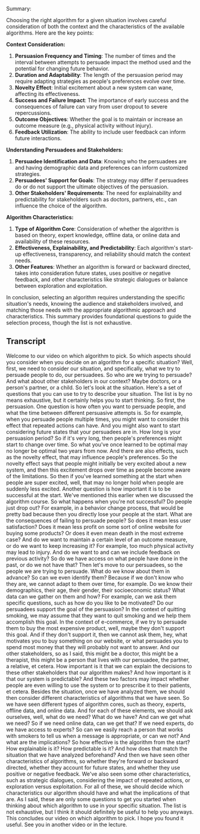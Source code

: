 Summary:

Choosing the right algorithm for a given situation involves careful consideration of both the context and the characteristics of the available algorithms. Here are the key points:

**Context Consideration:**
1. **Persuasion Frequency and Timing**: The number of times and the interval between attempts to persuade impact the method used and the potential for changing future behavior.
2. **Duration and Adaptability**: The length of the persuasion period may require adapting strategies as people's preferences evolve over time.
3. **Novelty Effect**: Initial excitement about a new system can wane, affecting its effectiveness.
4. **Success and Failure Impact**: The importance of early success and the consequences of failure can vary from user dropout to severe repercussions.
5. **Outcome Objectives**: Whether the goal is to maintain or increase an outcome measure (e.g., physical activity without injury).
6. **Feedback Utilization**: The ability to include user feedback can inform future interactions.

**Understanding Persuadees and Stakeholders:**
1. **Persuadee Identification and Data**: Knowing who the persuadees are and having demographic data and preferences can inform customized strategies.
2. **Persuadees' Support for Goals**: The strategy may differ if persuadees do or do not support the ultimate objectives of the persuasion.
3. **Other Stakeholders' Requirements**: The need for explainability and predictability for stakeholders such as doctors, partners, etc., can influence the choice of the algorithm.

**Algorithm Characteristics:**
1. **Type of Algorithm Core**: Consideration of whether the algorithm is based on theory, expert knowledge, offline data, or online data and availability of these resources.
2. **Effectiveness, Explainability, and Predictability**: Each algorithm's start-up effectiveness, transparency, and reliability should match the context needs.
3. **Other Features**: Whether an algorithm is forward or backward directed, takes into consideration future states, uses positive or negative feedback, and other characteristics like strategic dialogues or balance between exploration and exploitation.

In conclusion, selecting an algorithm requires understanding the specific situation's needs, knowing the audience and stakeholders involved, and matching those needs with the appropriate algorithmic approach and characteristics. This summary provides foundational questions to guide the selection process, though the list is not exhaustive.

## Transcript

Welcome to our video on which algorithm to pick. So which aspects should you consider when you decide on an algorithm for a specific situation? Well, first, we need to consider our situation, and specifically, what we try to persuade people to do, our persuadees. So who are we trying to persuade? And what about other stakeholders in our context? Maybe doctors, or a person's partner, or a child. So let's look at the situation. Here's a set of questions that you can use to try to describe your situation. The list is by no means exhaustive, but it certainly helps you to start thinking. So first, the persuasion. One question is how often you want to persuade people, and what the time between different persuasive attempts is. So for example, when you persuade people multiple times, you might want to consider this effect that repeated actions can have. And you might also want to start considering future states that your persuadees are in. How long is your persuasion period? So if it's very long, then people's preferences might start to change over time. So what you've once learned to be optimal may no longer be optimal two years from now. And there are also effects, such as the novelty effect, that may influence people's preferences. So the novelty effect says that people might initially be very excited about a new system, and then this excitement drops over time as people become aware of the limitations. So then if you've learned something at the start when people are super excited, well, that may no longer hold when people are suddenly less excited. Another question is how important it is to be successful at the start. We've mentioned this earlier when we discussed the algorithm course. So what happens when you're not successful? Do people just drop out? For example, in a behavior change process, that would be pretty bad because then you directly lose your people at the start. What are the consequences of failing to persuade people? So does it mean less user satisfaction? Does it mean less profit on some sort of online website for buying some products? Or does it even mean death in the most extreme case? And do we want to maintain a certain level of an outcome measure, or do we want to keep increasing it? For example, too much physical activity may lead to injury. And do we want to and can we include feedback on previous activity? So do we have access on what people have done in the past, or do we not have that? Then let's move to our persuadees, so the people we are trying to persuade. What do we know about them in advance? So can we even identify them? Because if we don't know who they are, we cannot adapt to them over time, for example. Do we know their demographics, their age, their gender, their socioeconomic status? What data can we gather on them and how? For example, can we ask them specific questions, such as how do you like to be motivated? Do our persuadees support the goal of the persuasion? In the context of quitting smoking, we may assume that they want to quit smoking and we help them accomplish this goal. In the context of e-commerce, if we try to persuade them to buy the most expensive product, well, maybe they don't support this goal. And if they don't support it, then we cannot ask them, hey, what motivates you to buy something on our website, or what persuades you to spend most money that they will probably not want to answer. And our other stakeholders, so as I said, this might be a doctor, this might be a therapist, this might be a person that lives with our persuadee, the partner, a relative, et cetera. How important is it that we can explain the decisions to these other stakeholders that our algorithm makes? And how important is it that our system is predictable? And these two factors may impact whether people are even willing to use the system or to prescribe it to their patients, et cetera. Besides the situation, once we have analyzed them, we should then consider different characteristics of algorithms that we have seen. So we have seen different types of algorithm cores, such as theory, experts, offline data, and online data. And for each of these elements, we should ask ourselves, well, what do we need? What do we have? And can we get what we need? So if we need online data, can we get that? If we need experts, do we have access to experts? So can we easily reach a person that works with smokers to tell us when a message is appropriate, or can we not? And what are the implications? So how effective is the algorithm from the start? How explainable is it? How predictable is it? And how does that match the situation that we have analyzed beforehand? And then we have seen other characteristics of algorithms, so whether they're forward or backward directed, whether they account for future states, and whether they use positive or negative feedback. We've also seen some other characteristics, such as strategic dialogues, considering the impact of repeated actions, or exploration versus exploitation. For all of these, we should decide which characteristics our algorithm should have and what the implications of that are. As I said, these are only some questions to get you started when thinking about which algorithm to use in your specific situation. The list is not exhaustive, but I think it should definitely be useful to help you anyways. This concludes our video on which algorithm to pick. I hope you found it useful. See you in another video or in the lecture.